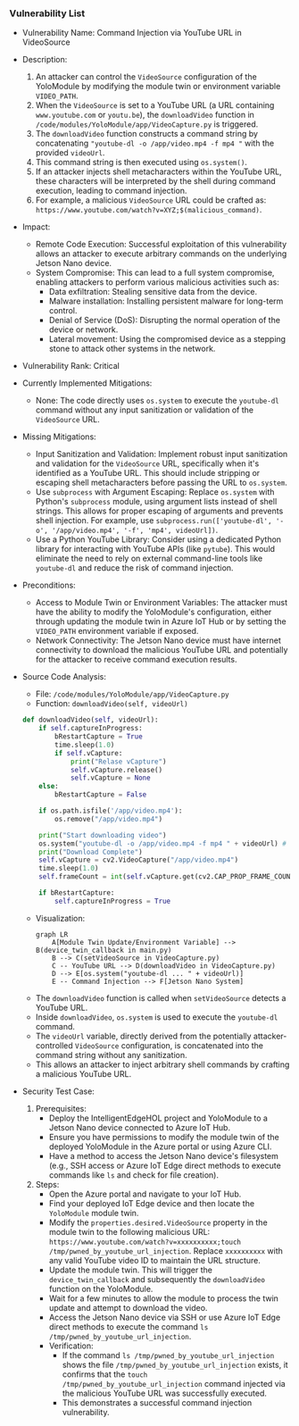 ### Vulnerability List

- Vulnerability Name: Command Injection via YouTube URL in VideoSource

- Description:
    1. An attacker can control the `VideoSource` configuration of the YoloModule by modifying the module twin or environment variable `VIDEO_PATH`.
    2. When the `VideoSource` is set to a YouTube URL (a URL containing `www.youtube.com` or `youtu.be`), the `downloadVideo` function in `/code/modules/YoloModule/app/VideoCapture.py` is triggered.
    3. The `downloadVideo` function constructs a command string by concatenating `"youtube-dl -o /app/video.mp4 -f mp4 "` with the provided `videoUrl`.
    4. This command string is then executed using `os.system()`.
    5. If an attacker injects shell metacharacters within the YouTube URL, these characters will be interpreted by the shell during command execution, leading to command injection.
    6. For example, a malicious `VideoSource` URL could be crafted as: `https://www.youtube.com/watch?v=XYZ;$(malicious_command)`.

- Impact:
    - Remote Code Execution: Successful exploitation of this vulnerability allows an attacker to execute arbitrary commands on the underlying Jetson Nano device.
    - System Compromise: This can lead to a full system compromise, enabling attackers to perform various malicious activities such as:
        - Data exfiltration: Stealing sensitive data from the device.
        - Malware installation: Installing persistent malware for long-term control.
        - Denial of Service (DoS): Disrupting the normal operation of the device or network.
        - Lateral movement: Using the compromised device as a stepping stone to attack other systems in the network.

- Vulnerability Rank: Critical

- Currently Implemented Mitigations:
    - None: The code directly uses `os.system` to execute the `youtube-dl` command without any input sanitization or validation of the `VideoSource` URL.

- Missing Mitigations:
    - Input Sanitization and Validation: Implement robust input sanitization and validation for the `VideoSource` URL, specifically when it's identified as a YouTube URL. This should include stripping or escaping shell metacharacters before passing the URL to `os.system`.
    - Use `subprocess` with Argument Escaping: Replace `os.system` with Python's `subprocess` module, using argument lists instead of shell strings. This allows for proper escaping of arguments and prevents shell injection. For example, use `subprocess.run(['youtube-dl', '-o', '/app/video.mp4', '-f', 'mp4', videoUrl])`.
    - Use a Python YouTube Library: Consider using a dedicated Python library for interacting with YouTube APIs (like `pytube`). This would eliminate the need to rely on external command-line tools like `youtube-dl` and reduce the risk of command injection.

- Preconditions:
    - Access to Module Twin or Environment Variables: The attacker must have the ability to modify the YoloModule's configuration, either through updating the module twin in Azure IoT Hub or by setting the `VIDEO_PATH` environment variable if exposed.
    - Network Connectivity: The Jetson Nano device must have internet connectivity to download the malicious YouTube URL and potentially for the attacker to receive command execution results.

- Source Code Analysis:
    - File: `/code/modules/YoloModule/app/VideoCapture.py`
    - Function: `downloadVideo(self, videoUrl)`
    ```python
    def downloadVideo(self, videoUrl):
        if self.captureInProgress:
            bRestartCapture = True
            time.sleep(1.0)
            if self.vCapture:
                print("Relase vCapture")
                self.vCapture.release()
                self.vCapture = None
        else:
            bRestartCapture = False

        if os.path.isfile('/app/video.mp4'):
            os.remove("/app/video.mp4")

        print("Start downloading video")
        os.system("youtube-dl -o /app/video.mp4 -f mp4 " + videoUrl) # Vulnerable line
        print("Download Complete")
        self.vCapture = cv2.VideoCapture("/app/video.mp4")
        time.sleep(1.0)
        self.frameCount = int(self.vCapture.get(cv2.CAP_PROP_FRAME_COUNT))

        if bRestartCapture:
            self.captureInProgress = True
    ```
    - Visualization:
        ```mermaid
        graph LR
            A[Module Twin Update/Environment Variable] --> B(device_twin_callback in main.py)
            B --> C(setVideoSource in VideoCapture.py)
            C -- YouTube URL --> D(downloadVideo in VideoCapture.py)
            D --> E[os.system("youtube-dl ... " + videoUrl)]
            E -- Command Injection --> F[Jetson Nano System]
        ```
    - The `downloadVideo` function is called when `setVideoSource` detects a YouTube URL.
    - Inside `downloadVideo`, `os.system` is used to execute the `youtube-dl` command.
    - The `videoUrl` variable, directly derived from the potentially attacker-controlled `VideoSource` configuration, is concatenated into the command string without any sanitization.
    - This allows an attacker to inject arbitrary shell commands by crafting a malicious YouTube URL.

- Security Test Case:
    1. Prerequisites:
        - Deploy the IntelligentEdgeHOL project and YoloModule to a Jetson Nano device connected to Azure IoT Hub.
        - Ensure you have permissions to modify the module twin of the deployed YoloModule in the Azure portal or using Azure CLI.
        - Have a method to access the Jetson Nano device's filesystem (e.g., SSH access or Azure IoT Edge direct methods to execute commands like `ls` and check for file creation).
    2. Steps:
        - Open the Azure portal and navigate to your IoT Hub.
        - Find your deployed IoT Edge device and then locate the `YoloModule` module twin.
        - Modify the `properties.desired.VideoSource` property in the module twin to the following malicious URL: `https://www.youtube.com/watch?v=xxxxxxxxxx;touch /tmp/pwned_by_youtube_url_injection`. Replace `xxxxxxxxxx` with any valid YouTube video ID to maintain the URL structure.
        - Update the module twin. This will trigger the `device_twin_callback` and subsequently the `downloadVideo` function on the YoloModule.
        - Wait for a few minutes to allow the module to process the twin update and attempt to download the video.
        - Access the Jetson Nano device via SSH or use Azure IoT Edge direct methods to execute the command `ls /tmp/pwned_by_youtube_url_injection`.
        - Verification:
            - If the command `ls /tmp/pwned_by_youtube_url_injection` shows the file `/tmp/pwned_by_youtube_url_injection` exists, it confirms that the `touch /tmp/pwned_by_youtube_url_injection` command injected via the malicious YouTube URL was successfully executed.
            - This demonstrates a successful command injection vulnerability.